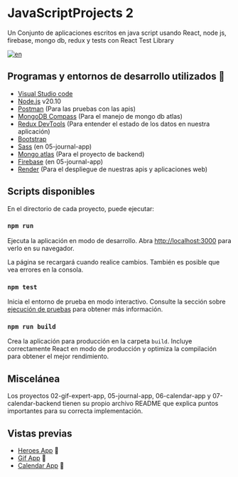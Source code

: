 # JavaScriptProjects 2

Un Conjunto de aplicaciones escritos en java script usando React, node js, firebase, mongo db, redux y  tests con React Test Library 

[![en](https://img.shields.io/badge/lang-en-red.svg)](https://github.com/hall9zeha/JavaScriptProjecs-2/blob/main/README.md)

## Programas y entornos de desarrollo utilizados :wrench:

* [Visual Studio code](https://code.visualstudio.com/)
* [Node.js](https://nodejs.org/en) v20.10
* [Postman](https://www.postman.com/) (Para las pruebas con las apis)
* [MongoDB Compass](https://www.mongodb.com/es/products/tools/compass) (Para el manejo de mongo db atlas)
* [Redux DevTools](https://chromewebstore.google.com/detail/redux-devtools/lmhkpmbekcpmknklioeibfkpmmfibljd?hl=es) (Para entender el estado de los datos en nuestra aplicación)
* [Bootstrap](https://getbootstrap.com/)
* [Sass](https://sass-lang.com/) (en 05-journal-app)
* [Mongo atlas](https://www.mongodb.com/es/cloud/atlas/lp/try4) (Para el proyecto de backend)
* [Firebase](https://firebase.google.com/) (en 05-journal-app)
* [Render](https://render.com/) (Para el despliegue de nuestras apis y aplicaciones web)

## Scripts disponibles

En el directorio de cada proyecto, puede ejecutar:

### `npm run`

Ejecuta la aplicación en modo de desarrollo.
Abra [http://localhost:3000](http://localhost:3000) para verlo en su navegador.

La página se recargará cuando realice cambios.
También es posible que vea errores  en la consola.

### `npm test`

Inicia el entorno de prueba en  modo  interactivo.
Consulte la sección sobre [ejecución de pruebas](https://facebook.github.io/create-react-app/docs/running-tests) para obtener más información.

### `npm run build`

Crea la aplicación para producción en la carpeta `build`.
Incluye correctamente React en modo de producción y optimiza la compilación para obtener el mejor rendimiento.

## Miscelánea

Los proyectos 02-gif-expert-app, 05-journal-app, 06-calendar-app y 07-calendar-backend tienen su propio archivo README que explica puntos importantes para su correcta implementación.

## Vistas previas

* [Heroes App]() :rocket:
* [Gif App]() :rocket:
* [Calendar App]() :rocket: